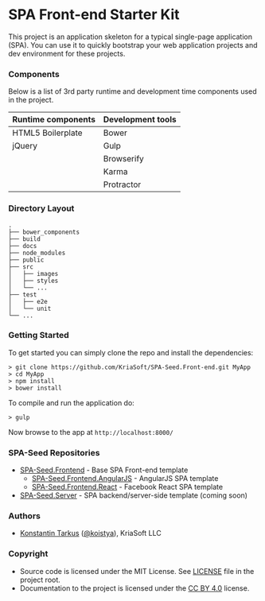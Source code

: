 SPA Front-end Starter Kit
=========================

This project is an application skeleton for a typical single-page application (SPA). You can use it to quickly
bootstrap your web application projects and dev environment for these projects.

### Components

Below is a list of 3rd party runtime and development time components used in the project.

| Runtime components | Development tools    |
|--------------------|----------------------|
| HTML5 Boilerplate  | Bower                |
| jQuery             | Gulp                 |
|                    | Browserify           |
|                    | Karma                |
|                    | Protractor           |

### Directory Layout

```
.
├── bower_components
├── build
├── docs
├── node_modules
├── public
├── src
│   ├── images
│   ├── styles
│   └── ...
├── test
│   ├── e2e
│   └── unit
└── ...
```

### Getting Started

To get started you can simply clone the repo and install the dependencies:

```
> git clone https://github.com/KriaSoft/SPA-Seed.Front-end.git MyApp
> cd MyApp
> npm install
> bower install
```

To compile and run the application do:

```
> gulp
```

Now browse to the app at `http://localhost:8000/`

### SPA-Seed Repositories

 * [SPA-Seed.Frontend](https://github.com/KriaSoft/SPA-Seed.Front-end) - Base SPA Front-end template
   * [SPA-Seed.Frontend.AngularJS](https://github.com/KriaSoft/SPA-Seed.Front-end.AngularJS) - AngularJS SPA template
   * [SPA-Seed.Frontend.React](https://github.com/KriaSoft/SPA-Seed.Front-end.React) - Facebook React SPA template
 * [SPA-Seed.Server](https://github.com/KriaSoft/SPA-Seed.Server-side) - SPA backend/server-side template (coming soon)


### Authors
 * [Konstantin Tarkus](https://angel.co/koistya) ([@koistya](https://twitter.com/koistya)), KriaSoft LLC

### Copyright

 * Source code is licensed under the MIT License. See [LICENSE](./LICENSE) file in the project root.
 * Documentation to the project is licensed under the [CC BY 4.0](http://creativecommons.org/licenses/by/4.0/) license.